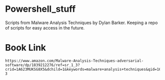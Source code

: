 # Powershell_stuff

Scripts from Malware Analysis Techniques by Dylan Barker.
Keeping a repo of scripts for easy access in the future.

# Book Link
```
https://www.amazon.com/Malware-Analysis-Techniques-adversarial-software/dp/1839212276/ref=sr_1_3?crid=1A623MUKSG8X5&dchild=1&keywords=malware+analysis+techniques&qid=1624825538&sprefix=malware+analys%2Caps%2C188&sr=8-3
```
